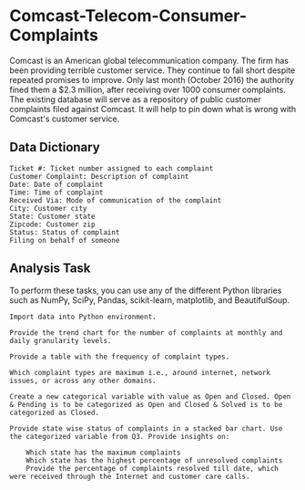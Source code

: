 # Comcast-Telecom-Consumer-Complaints

Comcast is an American global telecommunication company. The firm has been providing terrible customer service. They continue to fall short despite repeated promises to improve. Only last month (October 2016) the authority fined them a $2.3 million, after receiving over 1000 consumer complaints.
The existing database will serve as a repository of public customer complaints filed against Comcast.
It will help to pin down what is wrong with Comcast's customer service.

## Data Dictionary

    Ticket #: Ticket number assigned to each complaint
    Customer Complaint: Description of complaint
    Date: Date of complaint
    Time: Time of complaint
    Received Via: Mode of communication of the complaint
    City: Customer city
    State: Customer state
    Zipcode: Customer zip
    Status: Status of complaint
    Filing on behalf of someone

## Analysis Task

To perform these tasks, you can use any of the different Python libraries such as NumPy, SciPy, Pandas, scikit-learn, matplotlib, and BeautifulSoup.

    Import data into Python environment.

    Provide the trend chart for the number of complaints at monthly and daily granularity levels.

    Provide a table with the frequency of complaint types.

    Which complaint types are maximum i.e., around internet, network issues, or across any other domains.

    Create a new categorical variable with value as Open and Closed. Open & Pending is to be categorized as Open and Closed & Solved is to be categorized as Closed.

    Provide state wise status of complaints in a stacked bar chart. Use the categorized variable from Q3. Provide insights on:

        Which state has the maximum complaints
        Which state has the highest percentage of unresolved complaints
        Provide the percentage of complaints resolved till date, which were received through the Internet and customer care calls.

